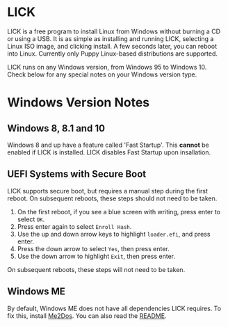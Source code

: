 # LICK
LICK is a free program to install Linux from Windows without burning a CD or
using a USB. It is as simple as installing and running LICK, selecting a Linux
ISO image, and clicking install. A few seconds later, you can reboot into
Linux. Currently only Puppy Linux-based distributions are supported.

LICK runs on any Windows version, from Windows 95 to Windows 10. Check below
for any special notes on your Windows version type.

# Windows Version Notes
## Windows 8, 8.1 and 10
Windows 8 and up have a feature called 'Fast Startup'. This **cannot** be
enabled if LICK is installed. LICK disables Fast Startup upon insallation.

## UEFI Systems with Secure Boot
LICK supports secure boot, but requires a manual step during the first
reboot. On subsequent reboots, these steps should not need to be taken.

1. On the first reboot, if you see a blue screen with writing, press enter
   to select `OK`.
2. Press enter again to select `Enroll Hash`.
3. Use the up and down arrow keys to highlight `loader.efi`, and press enter.
4. Press the down arrow to select `Yes`, then press enter.
5. Use the down arrow to highlight `Exit`, then press enter.

On subsequent reboots, these steps will not need to be taken.

## Windows ME
By default, Windows ME does not have all dependencies LICK requires. To fix
this, install [Me2Dos](http://www.rkgage.net/bobby/download/Me2Dos.exe).
You can also read the [README](http://www.rkgage.net/bobby/download/readme.txt).
